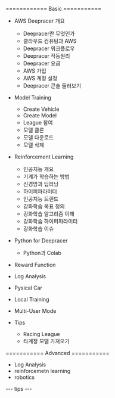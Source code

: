 ============ Basic ===========
- AWS Deepracer 개요
  - Deepracer란 무엇인가
  - 클라우드 컴퓨팅과 AWS
  - Deepracer 워크플로우
  - Deepracer 작동원리
  - Deepracer 요금
  - AWS 가입
  - AWS 계정 설정
  - Deepracer 콘솔 둘러보기



- Model Training
  - Create Vehicle
  - Create Model
  - League 참여
  - 모델 클론
  - 모델 다운로드
  - 모델 삭제


- Reinforcement Learning
  - 인공지능 개요
  - 기계가 학습하는 방법
  - 신경망과 딥러닝
  - 하이퍼파라미터
  - 인공지능 트랜드
  - 강화학습 목표 정의
  - 강화학습 알고리즘 이해
  - 강화학습 하이퍼파라미터
  - 강화학습 이슈


- Python for Deepracer
  - Python과 Colab
- Reward Function
- Log Analysis
- Pysical Car
- Local Training
- Multi-User Mode
- Tips
  - Racing League
  - 타계정 모델 가져오기



=========== Advanced ===========
- Log Analysis
- reinforcemetn learning
- robotics

--- tips ---
